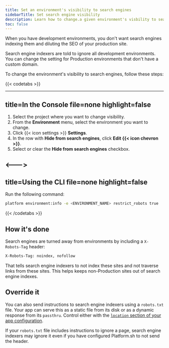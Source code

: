 ```yaml
---
title: Set an environment's visibility to search engines
sidebarTitle: Set search engine visibility
description: Learn how to change.a given environment's visbility to search engines.
toc: false
---
```


When you have development environments,
you don't want search engines indexing them and diluting the SEO of your production site.

Search engine indexers are told to ignore all development environments.
You can change the setting for Production environments that don't have a custom domain.

To change the environment's visibility to search engines, follow these steps:

{{< codetabs >}}

---
title=In the Console
file=none
highlight=false
---

<!--This is in HTML to get the icon not to break the list. -->
<ol>
  <li>Select the project where you want to change visibility.</li>
  <li>From the <strong>Environment</strong> menu, select the environment you want to change.</li>
  <li>Click {{< icon settings >}} <strong>Settings</strong>.</li>
  <li>In the row with <strong>Hide from search engines</strong>, click <strong>Edit {{< icon chevron >}}</strong>.</li>
  <li>Select or clear the <strong>Hide from search engines</strong> checkbox.</li>
</ol>

<--->
---
title=Using the CLI
file=none
highlight=false
---

Run the following command:

```bash
platform environment:info -e <ENVIRONMENT_NAME> restrict_robots true
```

{{< /codetabs >}}

## How it's done

Search engines are turned away from environments by including a `X-Robots-Tag` header:

```txt
X-Robots-Tag: noindex, nofollow
```

That tells search engine indexers to not index these sites and not traverse links from these sites.
This helps keeps non-Production sites out of search engine indexes.

## Override it

You can also send instructions to search engine indexers using a `robots.txt` file.
Your app can serve this as a static file from its disk or as a dynamic response from its `passthru`.
Control either with the [`location` section of your app configuration](../create-apps/app-reference.md#locations).

If your `robots.txt` file includes instructions to ignore a page,
search engine indexers may ignore it even if you have configured Platform.sh to not send the header.
